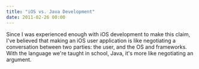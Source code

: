 ```yaml
---
title: "iOS vs. Java Development"
date: 2011-02-26 00:00
---
```


<p>Since I was experienced enough with iOS development to make this claim, I've believed that making an iOS user application is like negotiating a conversation between two parties: the user, and the OS and frameworks. With the language we're taught in school, Java, it's more like negotiating an argument.<!--more--></p>

<!-- more -->


